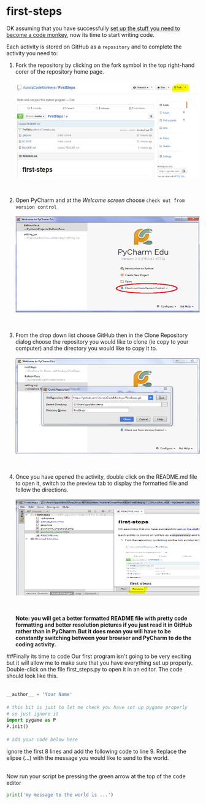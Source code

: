 # first-steps
OK assuming that you have successfully [set up the stuff you need to become a code monkey](https://github.com/AuroraCodeMonkeys/GettingStarted), now its time to start writing code.

Each activity is stored on GitHub as a `repository` and to complete the activity you need to:

1. Fork the repository by clicking on the fork symbol in the top right-hand corer of the repository home page.<br><br>
   <img src="github_fork.PNG" width="500" height="250"><br><br><br>

1. Open PyCharm and at the *Welcome screen* choose `check out from version control`<br><br>
   <img src="pycharm_checkout.png" width="500" height="250"><br><br><br>
   
1. From the drop down list choose GitHub then in the Clone Repository dialog choose the repository you would like to 
clone (ie copy to your computer) and the directory you would like to copy it to.<br><br>
   <img src="pycharm_clone.PNG" width="500" height="250"><br><br><br>

1. Once you have opened the activity, double click on the README.md file to open it, switch to the preview tab to
display the formatted file and follow the directions.<br><br>
   <img src="pycharm_readme.PNG" width="500" height="250"><br><br><br>
   
   **Note: you will get a better formatted README file with pretty code formatting and better resolution pictures if you 
   just read it in GitHub rather than in PyCharm.But it does mean you will have to be constantly switching between your 
   browser and PyCharm to do the coding activity.**

##Finally its time to code
Our first program isn't going to be very exciting but it will allow me to make sure that you have everything set up
properly. Double-click on the file first_steps.py to open it in an editor. The code should look like this.<br><br>

```python
__author__ = 'Your Name'

# this bit is just to let me check you have set up pygame properly
# so just ignore it
import pygame as P
P.init()

# add your code below here
```
  
ignore the first 8 lines and add the following code to line 9. Replace the elipse (...) 
with the message you would like to send to the world.<br><br>

Now run your script be pressing the green arrow at the top of the code editor

```python
print('my message to the world is ...')
```
